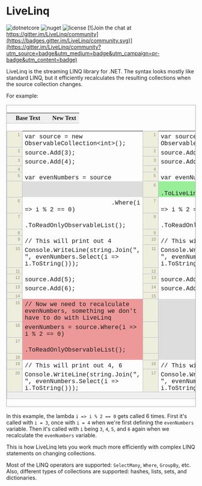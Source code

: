 <link rel="stylesheet" type="text/css" href="https://raw.githubusercontent.com/nloum/LiveLinq/develop/diffview.css">

# LiveLinq

![dotnetcore](https://img.shields.io/github/workflow/status/nloum/LiveLinq/dotnetcore) ![nuget](https://img.shields.io/nuget/v/LiveLinq) ![license](https://img.shields.io/github/license/nloum/LiveLinq) [![Join the chat at https://gitter.im/LiveLinq/community](https://badges.gitter.im/LiveLinq/community.svg)](https://gitter.im/LiveLinq/community?utm_source=badge&utm_medium=badge&utm_campaign=pr-badge&utm_content=badge)

LiveLinq is the streaming LINQ library for .NET. The syntax looks mostly like standard LINQ, but it efficiently recalculates the resulting collections when the source collection changes.

For example:

<div id="diffoutput"><table class="diff" style="border-collapse: collapse; white-space: pre-wrap; border: 1px solid darkgray;">
<thead style="border-bottom-width: 1px; border-bottom-color: #BBC; border-bottom-style: solid; background-color: #EFEFEF; font-family: Verdana;"><tr>
<th></th>
<th class="texttitle" style="" align="left">Base Text</th>
<th></th>
<th class="texttitle" style="" align="left">New Text</th>
</tr></thead>
<tbody style="font-family: Courier, monospace;">
<tr>
<th style="font-family: verdana,arial,'Bitstream Vera Sans',helvetica,sans-serif; font-size: 11px; font-weight: normal; color: #886; padding: .3em .5em .1em 2em; border: 1px solid #bbc;" align="right" bgcolor="#EED" valign="top">1</th>
<td class="equal" style="padding: .4em .4em 0px;" valign="top">var source = new ObservableCollection&lt;int&gt;();</td>
<th style="font-family: verdana,arial,'Bitstream Vera Sans',helvetica,sans-serif; font-size: 11px; font-weight: normal; color: #886; padding: .3em .5em .1em 2em; border: 1px solid #bbc;" align="right" bgcolor="#EED" valign="top">1</th>
<td class="equal" style="padding: .4em .4em 0px;" valign="top">var source = new ObservableCollection&lt;int&gt;();</td>
</tr>
<tr>
<th style="font-family: verdana,arial,'Bitstream Vera Sans',helvetica,sans-serif; font-size: 11px; font-weight: normal; color: #886; padding: .3em .5em .1em 2em; border: 1px solid #bbc;" align="right" bgcolor="#EED" valign="top">2</th>
<td class="equal" style="padding: .4em .4em 0px;" valign="top">source.Add(3);</td>
<th style="font-family: verdana,arial,'Bitstream Vera Sans',helvetica,sans-serif; font-size: 11px; font-weight: normal; color: #886; padding: .3em .5em .1em 2em; border: 1px solid #bbc;" align="right" bgcolor="#EED" valign="top">2</th>
<td class="equal" style="padding: .4em .4em 0px;" valign="top">source.Add(3);</td>
</tr>
<tr>
<th style="font-family: verdana,arial,'Bitstream Vera Sans',helvetica,sans-serif; font-size: 11px; font-weight: normal; color: #886; padding: .3em .5em .1em 2em; border: 1px solid #bbc;" align="right" bgcolor="#EED" valign="top">3</th>
<td class="equal" style="padding: .4em .4em 0px;" valign="top">source.Add(4);</td>
<th style="font-family: verdana,arial,'Bitstream Vera Sans',helvetica,sans-serif; font-size: 11px; font-weight: normal; color: #886; padding: .3em .5em .1em 2em; border: 1px solid #bbc;" align="right" bgcolor="#EED" valign="top">3</th>
<td class="equal" style="padding: .4em .4em 0px;" valign="top">source.Add(4);</td>
</tr>
<tr>
<th style="font-family: verdana,arial,'Bitstream Vera Sans',helvetica,sans-serif; font-size: 11px; font-weight: normal; color: #886; padding: .3em .5em .1em 2em; border: 1px solid #bbc;" align="right" bgcolor="#EED" valign="top">4</th>
<td class="equal" style="padding: .4em .4em 0px;" valign="top"></td>
<th style="font-family: verdana,arial,'Bitstream Vera Sans',helvetica,sans-serif; font-size: 11px; font-weight: normal; color: #886; padding: .3em .5em .1em 2em; border: 1px solid #bbc;" align="right" bgcolor="#EED" valign="top">4</th>
<td class="equal" style="padding: .4em .4em 0px;" valign="top"></td>
</tr>
<tr>
<th style="font-family: verdana,arial,'Bitstream Vera Sans',helvetica,sans-serif; font-size: 11px; font-weight: normal; color: #886; padding: .3em .5em .1em 2em; border: 1px solid #bbc;" align="right" bgcolor="#EED" valign="top">5</th>
<td class="equal" style="padding: .4em .4em 0px;" valign="top">var evenNumbers = source</td>
<th style="font-family: verdana,arial,'Bitstream Vera Sans',helvetica,sans-serif; font-size: 11px; font-weight: normal; color: #886; padding: .3em .5em .1em 2em; border: 1px solid #bbc;" align="right" bgcolor="#EED" valign="top">5</th>
<td class="equal" style="padding: .4em .4em 0px;" valign="top">var evenNumbers = source</td>
</tr>
<tr>
<th style="font-family: verdana,arial,'Bitstream Vera Sans',helvetica,sans-serif; font-size: 11px; font-weight: normal; color: #886; padding: .3em .5em .1em 2em; border: 1px solid #bbc;" align="right" bgcolor="#EED" valign="top"></th>
<td class="empty" style="padding: .4em .4em 0px;" bgcolor="#DDD" valign="top"></td>
<th style="font-family: verdana,arial,'Bitstream Vera Sans',helvetica,sans-serif; font-size: 11px; font-weight: normal; color: #886; padding: .3em .5em .1em 2em; border: 1px solid #bbc;" align="right" bgcolor="#EED" valign="top">6</th>
<td class="insert" style="padding: .4em .4em 0px;" bgcolor="#9E9" valign="top">                        .ToLiveLinq()</td>
</tr>
<tr>
<th style="font-family: verdana,arial,'Bitstream Vera Sans',helvetica,sans-serif; font-size: 11px; font-weight: normal; color: #886; padding: .3em .5em .1em 2em; border: 1px solid #bbc;" align="right" bgcolor="#EED" valign="top">6</th>
<td class="equal" style="padding: .4em .4em 0px;" valign="top">                        .Where(i =&gt; i % 2 == 0)</td>
<th style="font-family: verdana,arial,'Bitstream Vera Sans',helvetica,sans-serif; font-size: 11px; font-weight: normal; color: #886; padding: .3em .5em .1em 2em; border: 1px solid #bbc;" align="right" bgcolor="#EED" valign="top">7</th>
<td class="equal" style="padding: .4em .4em 0px;" valign="top">                        .Where(i =&gt; i % 2 == 0)</td>
</tr>
<tr>
<th style="font-family: verdana,arial,'Bitstream Vera Sans',helvetica,sans-serif; font-size: 11px; font-weight: normal; color: #886; padding: .3em .5em .1em 2em; border: 1px solid #bbc;" align="right" bgcolor="#EED" valign="top">7</th>
<td class="equal" style="padding: .4em .4em 0px;" valign="top">                        .ToReadOnlyObservableList();</td>
<th style="font-family: verdana,arial,'Bitstream Vera Sans',helvetica,sans-serif; font-size: 11px; font-weight: normal; color: #886; padding: .3em .5em .1em 2em; border: 1px solid #bbc;" align="right" bgcolor="#EED" valign="top">8</th>
<td class="equal" style="padding: .4em .4em 0px;" valign="top">                        .ToReadOnlyObservableList();</td>
</tr>
<tr>
<th style="font-family: verdana,arial,'Bitstream Vera Sans',helvetica,sans-serif; font-size: 11px; font-weight: normal; color: #886; padding: .3em .5em .1em 2em; border: 1px solid #bbc;" align="right" bgcolor="#EED" valign="top">8</th>
<td class="equal" style="padding: .4em .4em 0px;" valign="top"></td>
<th style="font-family: verdana,arial,'Bitstream Vera Sans',helvetica,sans-serif; font-size: 11px; font-weight: normal; color: #886; padding: .3em .5em .1em 2em; border: 1px solid #bbc;" align="right" bgcolor="#EED" valign="top">9</th>
<td class="equal" style="padding: .4em .4em 0px;" valign="top"></td>
</tr>
<tr>
<th style="font-family: verdana,arial,'Bitstream Vera Sans',helvetica,sans-serif; font-size: 11px; font-weight: normal; color: #886; padding: .3em .5em .1em 2em; border: 1px solid #bbc;" align="right" bgcolor="#EED" valign="top">9</th>
<td class="equal" style="padding: .4em .4em 0px;" valign="top">// This will print out 4</td>
<th style="font-family: verdana,arial,'Bitstream Vera Sans',helvetica,sans-serif; font-size: 11px; font-weight: normal; color: #886; padding: .3em .5em .1em 2em; border: 1px solid #bbc;" align="right" bgcolor="#EED" valign="top">10</th>
<td class="equal" style="padding: .4em .4em 0px;" valign="top">// This will print out 4</td>
</tr>
<tr>
<th style="font-family: verdana,arial,'Bitstream Vera Sans',helvetica,sans-serif; font-size: 11px; font-weight: normal; color: #886; padding: .3em .5em .1em 2em; border: 1px solid #bbc;" align="right" bgcolor="#EED" valign="top">10</th>
<td class="equal" style="padding: .4em .4em 0px;" valign="top">Console.WriteLine(string.Join(", ", evenNumbers.Select(i =&gt; i.ToString()));</td>
<th style="font-family: verdana,arial,'Bitstream Vera Sans',helvetica,sans-serif; font-size: 11px; font-weight: normal; color: #886; padding: .3em .5em .1em 2em; border: 1px solid #bbc;" align="right" bgcolor="#EED" valign="top">11</th>
<td class="equal" style="padding: .4em .4em 0px;" valign="top">Console.WriteLine(string.Join(", ", evenNumbers.Select(i =&gt; i.ToString()));</td>
</tr>
<tr>
<th style="font-family: verdana,arial,'Bitstream Vera Sans',helvetica,sans-serif; font-size: 11px; font-weight: normal; color: #886; padding: .3em .5em .1em 2em; border: 1px solid #bbc;" align="right" bgcolor="#EED" valign="top">11</th>
<td class="equal" style="padding: .4em .4em 0px;" valign="top"></td>
<th style="font-family: verdana,arial,'Bitstream Vera Sans',helvetica,sans-serif; font-size: 11px; font-weight: normal; color: #886; padding: .3em .5em .1em 2em; border: 1px solid #bbc;" align="right" bgcolor="#EED" valign="top">12</th>
<td class="equal" style="padding: .4em .4em 0px;" valign="top"></td>
</tr>
<tr>
<th style="font-family: verdana,arial,'Bitstream Vera Sans',helvetica,sans-serif; font-size: 11px; font-weight: normal; color: #886; padding: .3em .5em .1em 2em; border: 1px solid #bbc;" align="right" bgcolor="#EED" valign="top">12</th>
<td class="equal" style="padding: .4em .4em 0px;" valign="top">source.Add(5);</td>
<th style="font-family: verdana,arial,'Bitstream Vera Sans',helvetica,sans-serif; font-size: 11px; font-weight: normal; color: #886; padding: .3em .5em .1em 2em; border: 1px solid #bbc;" align="right" bgcolor="#EED" valign="top">13</th>
<td class="equal" style="padding: .4em .4em 0px;" valign="top">source.Add(5);</td>
</tr>
<tr>
<th style="font-family: verdana,arial,'Bitstream Vera Sans',helvetica,sans-serif; font-size: 11px; font-weight: normal; color: #886; padding: .3em .5em .1em 2em; border: 1px solid #bbc;" align="right" bgcolor="#EED" valign="top">13</th>
<td class="equal" style="padding: .4em .4em 0px;" valign="top">source.Add(6);</td>
<th style="font-family: verdana,arial,'Bitstream Vera Sans',helvetica,sans-serif; font-size: 11px; font-weight: normal; color: #886; padding: .3em .5em .1em 2em; border: 1px solid #bbc;" align="right" bgcolor="#EED" valign="top">14</th>
<td class="equal" style="padding: .4em .4em 0px;" valign="top">source.Add(6);</td>
</tr>
<tr>
<th style="font-family: verdana,arial,'Bitstream Vera Sans',helvetica,sans-serif; font-size: 11px; font-weight: normal; color: #886; padding: .3em .5em .1em 2em; border: 1px solid #bbc;" align="right" bgcolor="#EED" valign="top">14</th>
<td class="equal" style="padding: .4em .4em 0px;" valign="top"></td>
<th style="font-family: verdana,arial,'Bitstream Vera Sans',helvetica,sans-serif; font-size: 11px; font-weight: normal; color: #886; padding: .3em .5em .1em 2em; border: 1px solid #bbc;" align="right" bgcolor="#EED" valign="top">15</th>
<td class="equal" style="padding: .4em .4em 0px;" valign="top"></td>
</tr>
<tr>
<th style="font-family: verdana,arial,'Bitstream Vera Sans',helvetica,sans-serif; font-size: 11px; font-weight: normal; color: #886; padding: .3em .5em .1em 2em; border: 1px solid #bbc;" align="right" bgcolor="#EED" valign="top">15</th>
<td class="delete" style="padding: .4em .4em 0px;" bgcolor="#E99" valign="top">// Now we need to recalculate evenNumbers, something we don't have to do with LiveLinq</td>
<th style="font-family: verdana,arial,'Bitstream Vera Sans',helvetica,sans-serif; font-size: 11px; font-weight: normal; color: #886; padding: .3em .5em .1em 2em; border: 1px solid #bbc;" align="right" bgcolor="#EED" valign="top"></th>
<td class="empty" style="padding: .4em .4em 0px;" bgcolor="#DDD" valign="top"></td>
</tr>
<tr>
<th style="font-family: verdana,arial,'Bitstream Vera Sans',helvetica,sans-serif; font-size: 11px; font-weight: normal; color: #886; padding: .3em .5em .1em 2em; border: 1px solid #bbc;" align="right" bgcolor="#EED" valign="top">16</th>
<td class="delete" style="padding: .4em .4em 0px;" bgcolor="#E99" valign="top">evenNumbers = source.Where(i =&gt; i % 2 == 0)</td>
<th style="font-family: verdana,arial,'Bitstream Vera Sans',helvetica,sans-serif; font-size: 11px; font-weight: normal; color: #886; padding: .3em .5em .1em 2em; border: 1px solid #bbc;" align="right" bgcolor="#EED" valign="top"></th>
<td class="empty" style="padding: .4em .4em 0px;" bgcolor="#DDD" valign="top"></td>
</tr>
<tr>
<th style="font-family: verdana,arial,'Bitstream Vera Sans',helvetica,sans-serif; font-size: 11px; font-weight: normal; color: #886; padding: .3em .5em .1em 2em; border: 1px solid #bbc;" align="right" bgcolor="#EED" valign="top">17</th>
<td class="delete" style="padding: .4em .4em 0px;" bgcolor="#E99" valign="top">                    .ToReadOnlyObservableList();</td>
<th style="font-family: verdana,arial,'Bitstream Vera Sans',helvetica,sans-serif; font-size: 11px; font-weight: normal; color: #886; padding: .3em .5em .1em 2em; border: 1px solid #bbc;" align="right" bgcolor="#EED" valign="top"></th>
<td class="empty" style="padding: .4em .4em 0px;" bgcolor="#DDD" valign="top"></td>
</tr>
<tr>
<th style="font-family: verdana,arial,'Bitstream Vera Sans',helvetica,sans-serif; font-size: 11px; font-weight: normal; color: #886; padding: .3em .5em .1em 2em; border: 1px solid #bbc;" align="right" bgcolor="#EED" valign="top">18</th>
<td class="delete" style="padding: .4em .4em 0px;" bgcolor="#E99" valign="top"></td>
<th style="font-family: verdana,arial,'Bitstream Vera Sans',helvetica,sans-serif; font-size: 11px; font-weight: normal; color: #886; padding: .3em .5em .1em 2em; border: 1px solid #bbc;" align="right" bgcolor="#EED" valign="top"></th>
<td class="empty" style="padding: .4em .4em 0px;" bgcolor="#DDD" valign="top"></td>
</tr>
<tr>
<th style="font-family: verdana,arial,'Bitstream Vera Sans',helvetica,sans-serif; font-size: 11px; font-weight: normal; color: #886; padding: .3em .5em .1em 2em; border: 1px solid #bbc;" align="right" bgcolor="#EED" valign="top">19</th>
<td class="equal" style="padding: .4em .4em 0px;" valign="top">// This will print out 4, 6</td>
<th style="font-family: verdana,arial,'Bitstream Vera Sans',helvetica,sans-serif; font-size: 11px; font-weight: normal; color: #886; padding: .3em .5em .1em 2em; border: 1px solid #bbc;" align="right" bgcolor="#EED" valign="top">16</th>
<td class="equal" style="padding: .4em .4em 0px;" valign="top">// This will print out 4, 6</td>
</tr>
<tr>
<th style="font-family: verdana,arial,'Bitstream Vera Sans',helvetica,sans-serif; font-size: 11px; font-weight: normal; color: #886; padding: .3em .5em .1em 2em; border: 1px solid #bbc;" align="right" bgcolor="#EED" valign="top">20</th>
<td class="equal" style="padding: .4em .4em 0px;" valign="top">Console.WriteLine(string.Join(", ", evenNumbers.Select(i =&gt; i.ToString()));</td>
<th style="font-family: verdana,arial,'Bitstream Vera Sans',helvetica,sans-serif; font-size: 11px; font-weight: normal; color: #886; padding: .3em .5em .1em 2em; border: 1px solid #bbc;" align="right" bgcolor="#EED" valign="top">17</th>
<td class="equal" style="padding: .4em .4em 0px;" valign="top">Console.WriteLine(string.Join(", ", evenNumbers.Select(i =&gt; i.ToString()));</td>
</tr>
<th class="author" colspan="4" style="font-family: verdana,arial,'Bitstream Vera Sans',helvetica,sans-serif; font-size: 11px; font-weight: normal; color: #886; padding: .3em .5em .1em 2em; border: 1px solid #bbc;" align="right" bgcolor="#EFEFEF" valign="top">diff view generated by <a href="http://github.com/cemerick/jsdifflib">jsdifflib</a>
</th>
</tbody>
</table></div>

In this example, the lambda `i => i % 2 == 0` gets called 6 times. First it's called with `i = 3`, once with `i = 4` when we're first defining the `evenNumbers` variable. Then it's called with `i` being `3`, `4`, `5`, and `6` again when we recalculate the `evenNumbers` variable.

This is how LiveLinq lets you work much more efficiently with complex LINQ statements on changing collections.

Most of the LINQ operators are supported: `SelectMany`, `Where`, `GroupBy`, etc. Also, different types of collections are supported: hashes, lists, sets, and dictionaries.

